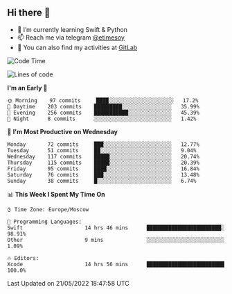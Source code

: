 ## Hi there 👋
- 🌱 I’m currently learning Swift & Python
- 📫 Reach me via telegram [@etimesoy](https://t.me/etimesoy/)
- 🦊 You can also find my activities at [GitLab](https://gitlab.com/etimesoy)

<!--START_SECTION:waka-->
![Code Time](http://img.shields.io/badge/Code%20Time-0%20secs-blue)

![Lines of code](https://img.shields.io/badge/From%20Hello%20World%20I%27ve%20Written-187%20Thousand%20lines%20of%20code-blue)

**I'm an Early 🐤** 

```text
🌞 Morning    97 commits     ████░░░░░░░░░░░░░░░░░░░░░   17.2% 
🌆 Daytime    203 commits    █████████░░░░░░░░░░░░░░░░   35.99% 
🌃 Evening    256 commits    ███████████░░░░░░░░░░░░░░   45.39% 
🌙 Night      8 commits      ░░░░░░░░░░░░░░░░░░░░░░░░░   1.42%

```
📅 **I'm Most Productive on Wednesday** 

```text
Monday       72 commits     ███░░░░░░░░░░░░░░░░░░░░░░   12.77% 
Tuesday      51 commits     ██░░░░░░░░░░░░░░░░░░░░░░░   9.04% 
Wednesday    117 commits    █████░░░░░░░░░░░░░░░░░░░░   20.74% 
Thursday     115 commits    █████░░░░░░░░░░░░░░░░░░░░   20.39% 
Friday       95 commits     ████░░░░░░░░░░░░░░░░░░░░░   16.84% 
Saturday     76 commits     ███░░░░░░░░░░░░░░░░░░░░░░   13.48% 
Sunday       38 commits     █░░░░░░░░░░░░░░░░░░░░░░░░   6.74%

```


📊 **This Week I Spent My Time On** 

```text
⌚︎ Time Zone: Europe/Moscow

💬 Programming Languages: 
Swift                    14 hrs 46 mins      ████████████████████████░   98.91% 
Other                    9 mins              ░░░░░░░░░░░░░░░░░░░░░░░░░   1.09%

🔥 Editors: 
Xcode                    14 hrs 56 mins      █████████████████████████   100.0%

```


 Last Updated on 21/05/2022 18:47:58 UTC
<!--END_SECTION:waka-->
